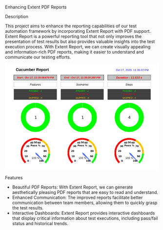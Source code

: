 Enhancing Extent PDF Reports

Description

This project aims to enhance the reporting capabilities of our test automation framework by incorporating Extent Report with PDF support. Extent Report is a powerful reporting tool that not only improves the presentation of test results but also provides valuable insights into the test execution process. With Extent Report, we can create visually appealing and information-rich PDF reports, making it easier to understand and communicate our testing efforts.

<img src="https://raw.githubusercontent.com/taieblagha/taieblagha/main/extentpdf.png" />

Features

   - Beautiful PDF Reports: With Extent Report, we can generate aesthetically pleasing PDF reports that are easy to read and understand.
   -  Enhanced Communication: The improved reports facilitate better communication between team members, allowing them to quickly grasp the test results.
   -  Interactive Dashboards: Extent Report provides interactive dashboards that display critical information about test executions, including pass/fail status and historical trends.
